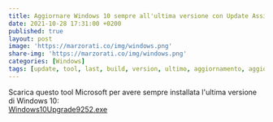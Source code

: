 ```yaml
---
title: Aggiornare Windows 10 sempre all'ultima versione con Update Assistant Tool
date: 2021-10-28 17:31:00 +0200
published: true
layout: post
image: 'https://marzorati.co/img/windows.png'
share-img: 'https://marzorati.co/img/windows.png'
categories: [Windows]
tags: [update, tool, last, build, version, ultimo, aggiornamento, aggiornare, windows, upgrade, assistant]
---
```

Scarica questo tool Microsoft per avere sempre installata l'ultima versione di Windows 10:   
<a href="https://go.microsoft.com/fwlink/?LinkID=799445" target="_blank">Windows10Upgrade9252.exe</a>   
